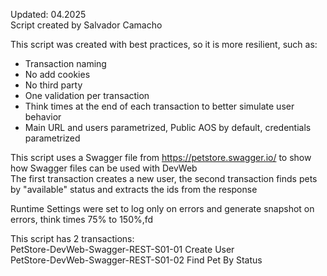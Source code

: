 Updated: 04.2025  
Script created by Salvador Camacho

This script was created with best practices, so it is more resilient, such as:
* Transaction naming
* No add cookies
* No third party
* One validation per transaction
* Think times at the end of each transaction to better simulate user behavior
* Main URL and users parametrized, Public AOS by default, credentials parametrized

This script uses a Swagger file from https://petstore.swagger.io/ to show how Swagger files can be used with DevWeb  
The first transaction creates a new user, the second transaction finds pets by "available" status and extracts the ids from the response

Runtime Settings were set to log only on errors and generate snapshot on errors, think times 75% to 150%,fd

This script has 2 transactions:  
PetStore-DevWeb-Swagger-REST-S01-01 Create User  
PetStore-DevWeb-Swagger-REST-S01-02 Find Pet By Status